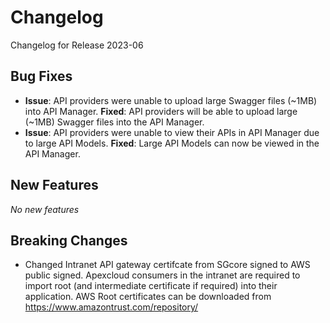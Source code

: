 # Changelog

Changelog for Release 2023-06

## Bug Fixes

- **Issue**: API providers were unable to upload large Swagger files (\~1MB) into API Manager. **Fixed**: API providers will be able to upload large (\~1MB) Swagger files into the API Manager.
- **Issue**: API providers were unable to view their APIs in API Manager due to large API Models. **Fixed**: Large API Models can now be viewed in the API Manager.

## New Features

*No new features*

## Breaking Changes

- Changed Intranet API gateway certifcate from SGcore signed to AWS public signed. Apexcloud consumers in the intranet are required to import root (and intermediate certificate if required) into their application. AWS Root certificates can be downloaded from https://www.amazontrust.com/repository/ 
